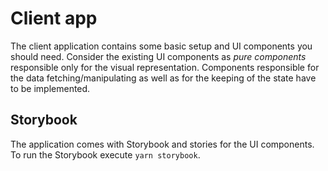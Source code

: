 # Client app

The client application contains some basic setup and UI components you should need.
Consider the existing UI components as _pure components_ responsible only for the visual representation.
Components responsible for the data fetching/manipulating as well as for the keeping of the state have to be implemented.

## Storybook

The application comes with Storybook and stories for the UI components. To run the Storybook execute `yarn storybook`.
